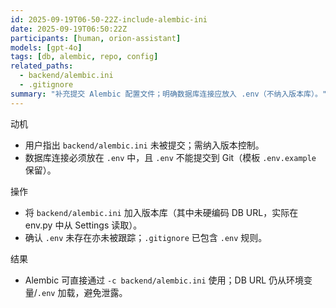 ```yaml
---
id: 2025-09-19T06-50-22Z-include-alembic-ini
date: 2025-09-19T06:50:22Z
participants: [human, orion-assistant]
models: [gpt-4o]
tags: [db, alembic, repo, config]
related_paths:
  - backend/alembic.ini
  - .gitignore
summary: "补充提交 Alembic 配置文件；明确数据库连接应放入 .env（不纳入版本库）。"
---
```


动机
- 用户指出 `backend/alembic.ini` 未被提交；需纳入版本控制。
- 数据库连接必须放在 `.env` 中，且 `.env` 不能提交到 Git（模板 `.env.example` 保留）。

操作
- 将 `backend/alembic.ini` 加入版本库（其中未硬编码 DB URL，实际在 env.py 中从 Settings 读取）。
- 确认 `.env` 未存在亦未被跟踪；`.gitignore` 已包含 `.env` 规则。

结果
- Alembic 可直接通过 `-c backend/alembic.ini` 使用；DB URL 仍从环境变量/`.env` 加载，避免泄露。
